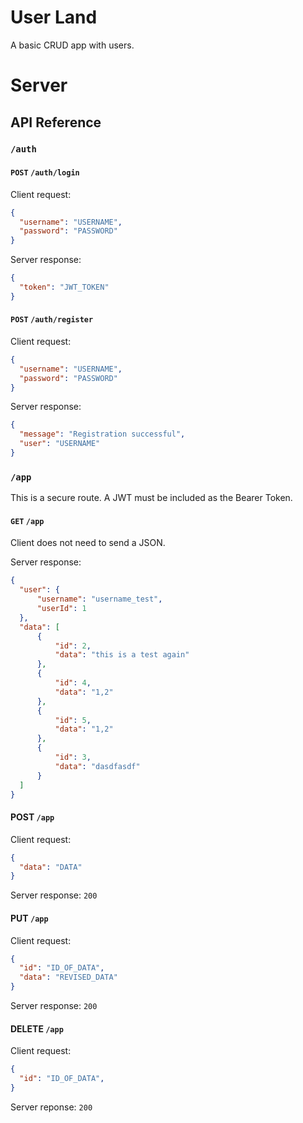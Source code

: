 # User Land

A basic CRUD app with users.

# Server

## API Reference

### `/auth`

#### `POST` `/auth/login`

Client request:

```json
{
  "username": "USERNAME",
  "password": "PASSWORD"
}
```

Server response:

```json
{
  "token": "JWT_TOKEN"
}
```

#### `POST` `/auth/register`

Client request:

```json
{
  "username": "USERNAME",
  "password": "PASSWORD"
}
```

Server response:

```json
{
  "message": "Registration successful",
  "user": "USERNAME"
}
```

### `/app`

This is a secure route. A JWT must be included as the Bearer Token.

#### `GET` `/app`

Client does not need to send a JSON.

Server response:

```json
{
  "user": {
      "username": "username_test",
      "userId": 1
  },
  "data": [
      {
          "id": 2,
          "data": "this is a test again"
      },
      {
          "id": 4,
          "data": "1,2"
      },
      {
          "id": 5,
          "data": "1,2"
      },
      {
          "id": 3,
          "data": "dasdfasdf"
      }
  ]
}
```

#### POST `/app`

Client request:
```JSON
{
  "data": "DATA"
}
```

Server response: `200`

#### PUT `/app`

Client request:

```JSON
{
  "id": "ID_OF_DATA",
  "data": "REVISED_DATA"
}
```

Server response: `200`

#### DELETE `/app`

Client request:
```JSON
{
  "id": "ID_OF_DATA",
}
```

Server reponse: `200`
